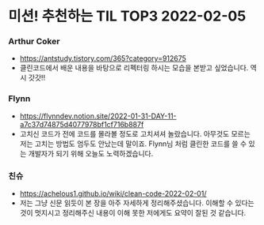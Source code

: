 # 미션! 추천하는 TIL TOP3 2022-02-05
### Arthur Coker
- https://antstudy.tistory.com/365?category=912675
- 클린코드에서 배운 내용을 바탕으로 리펙터링 하시는 모습을 본받고 싶었습니다. 역시 갓갓!!

### Flynn
- https://flynndev.notion.site/2022-01-31-DAY-11-a7c37d74875d4077978bf1cf716b887f
- 고치신 코드가 전에 코드를 몰라볼 정도로 고치셔셔 놀랐습니다. 아무것도 모르는 저는 고치는 방법도 엄두도 안났는데 말이죠. Flynn님 처럼 클린한 코드를 쓸 수 있는 개발자가 되기 위해 오늘도 노력하겠습니다.

### 친슈
- https://achelous1.github.io/wiki/clean-code-2022-02-01/
- 저는 그냥 신문 읽듯이 본 장을 아주 자세하게 정리해주셨습니다. 이해할 수 있다는 것이 멋지시고 정리해주신 내용이 이해 못한 저에게도 요약이 잘된 것 같습니다.
